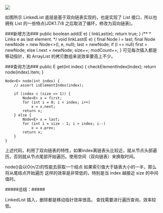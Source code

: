 
![](https://camo.githubusercontent.com/35ce2dedcc9fda30c91f019fe93f717e2834c10d/68747470733a2f2f7773342e73696e61696d672e636e2f6c617267652f303036744b6654636c793166717a623636633030676a333070373035367133382e6a7067)

如图所示 LinkedList 底层是基于双向链表实现的，也是实现了 List 接口，所以也拥有 List 的一些特点(JDK1.7/8 之后取消了循环，修改为双向链表)。

###新增方法###
    public boolean add(E e) {
        linkLast(e);
        return true;
    }
     /**
     * Links e as last element.
     */
    void linkLast(E e) {
        final Node<E> l = last;
        final Node<E> newNode = new Node<>(l, e, null);
        last = newNode;
        if (l == null)
            first = newNode;
        else
            l.next = newNode;
        size++;
        modCount++;
    }
可见每次插入都是移动指针，和 ArrayList 的拷贝数组来说效率要高上不少。

###查询方法###
    public E get(int index) {
        checkElementIndex(index);
        return node(index).item;
    }
    
    Node<E> node(int index) {
        // assert isElementIndex(index);

        if (index < (size >> 1)) {
            Node<E> x = first;
            for (int i = 0; i < index; i++)
                x = x.next;
            return x;
        } else {
            Node<E> x = last;
            for (int i = size - 1; i > index; i--)
                x = x.prev;
            return x;
        }
    }
上述代码，利用了双向链表的特性，如果index离链表头比较近，就从节点头部遍历。否则就从节点尾部开始遍历。使用空间（双向链表）来换取时间。

node()会以O(n/2)的性能去获取一个结点
如果索引值大于链表大小的一半，那么将从尾结点开始遍历
这样的效率是非常低的，特别是当 index 越接近 size 的中间值时。

#####总结：#####

LinkedList 插入，删除都是移动指针效率很高。
查找需要进行遍历查询，效率较低。
